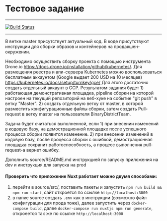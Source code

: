 # Тестовое задание
---
[![Build Status](http://drone.gke.kapb14.me/api/badges/kapb14/digitaloctober-example/status.svg)](http://drone.gke.kapb14.me/kapb14/digitaloctober-example)

---

В ветке master присутствует актуальный код. В коде присутствуют инструкции для сборки образов и контейнеров на продакшен-окружении.

Необходимо осуществить сборку проекта с помощью инструмента Drone.io https://docs.drone.io/installation/github/kubernetes/. Для размещения реестра и апи-сервера Kubernetes можно воспользоваться бесплатным аккаунтом (Google выдает 200 USD на 10 месяцев) https://kubernetes.io/docs/setup/turnkey/gce/ Для этого достаточно создать отдельный аккаунт в GCP. Результатом задания будет 1) работающая демонстративная площадка, pipeline сборки на которой настроен на текущий репозиторий на веб-хуке на событие "git push" в ветку "Master". 2) создать отдельную ветку от master, в которой разместить конфигурационные файлы сборки, затем создать Pull-request в ветку master на пользователя BinaryDistrictTeam.

Задача будет считаться выполненной, если 1) при внесении изменений в кодовую базу, на демострационной площадке после успешного процесса сборки появится изменение. 2) при внесении изменений в кодовую базу, после процесса сборки с ошибкой, демострационная площадка сохранит работоспособность, а процесс выполнения pull-request-a вернет ошибку.

Дополнить source/README.md инструкцией по запуску приложения на dev и инструкция для запуска на prod

#### Проверить что приложение Nuxt работает можно двумя способами:
1) перейти в source/src/, поставить пакеты и запустить `npm run build && npm run start`, сайт откроется по ссылке `http://localhost:3000`
2) в папке source создать `.env` как в инструкции (возможно файл конфигурации для прода тоже), далее запустить через `docker-compose build`, далее `docker-compose run nuxtjs npm run generate`, откроеется так же по ссылке `http://localhost:3000`
